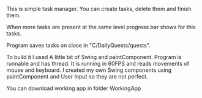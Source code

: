 This is simple task manager. You can create tasks, delete them and finish them.

When more tasks are present at the same level progress bar shows for this tasks.

Program saves tasks on close in "C/DailyQuests/quests".

To build it I used A little bit of Swing and paintComponent.
Program is runnable and has thread.
It is running in 60FPS and reads movements of mouse and keyboard.
I created my own Swing components using paintComponent and User Input so they are not perfect.


You can download working app in folder WorkingApp